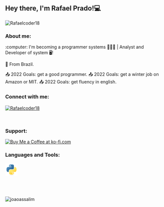 ## Hey there, I'm Rafael Prado!💻

<p align="left"> <img src="https://komarev.com/ghpvc/?username=Rafaelcoder18&label=Profile%20views&color=00ff2a&style=flat" alt="Rafaelcoder18" /> </p>
 <div>
<h3 align="left">About me:</h3>
 :computer: I'm becoming a programmer systems 👨🏻‍💻 | Analyst and Developer of system 🖥!

:house_with_garden: From Brazil.

:outbox_tray: 2022 Goals: get a good programmer.
:outbox_tray: 2022 Goals: get a winter job on Amazon or MIT.
:outbox_tray: 2022 Goals: get fluency in english.




<h3 align="left">Connect with me:</h3>
<p align="left">
<a href="https://www.instagram.com/rafael_prado15/" target="blank"><img align="center" src="https://raw.githubusercontent.com/rahuldkjain/github-profile-readme-generator/master/src/images/icons/Social/instagram.svg" alt="Rafaelcoder18" height="30" width="40" /></a>
</p>
<br>

 
<h3 align="left">Support:</h3>
<a href='https://ko-fi.com/B0B87YVIH' target='_blank'><img height='36' style='border:0px;height:36px;' src='https://cdn.ko-fi.com/cdn/kofi2.png?v=3' border='0' alt='Buy Me a Coffee at ko-fi.com' /></a> 
 
 <h3 align="left">Languages and Tools:</h3>
<p align="left"> <a href="https://raw.githubusercontent.com/devicons/devicon/master/icons/javascript/javascript-original.svg" target="_blank" rel="noreferrer"> <img src="https://raw.githubusercontent.com/devicons/devicon/master/icons/python/python-original.svg" alt="python" width="40" height="40"/> </a> </p<img align="left" src="https://github-readme-stats.vercel.app/api/top-langs?username=Rafaelcoder18&show_icons=true&theme=dark&hide_border=true&locale=en&layout=compact" alt="joaoassalim" /></p><br><br>


<p><img align="center" src="https://github-readme-streak-stats.herokuapp.com/?user=Rafaelcoder18&theme=dark" alt="joaoassalim" /></p>
